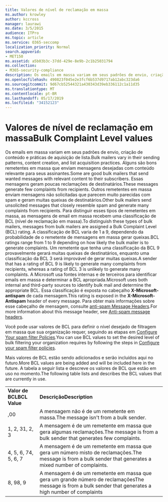 ```yaml
---
title: Valores de nível de reclamação em massa
ms.author: krowley
author: kccross
manager: laurawi
ms.date: 3/5/2015
audience: ITPro
ms.topic: article
ms.service: O365-seccomp
localization_priority: Normal
search.appverid:
- MET150
ms.assetid: a5b03b3c-37dd-429e-8e9b-2c1b25031794
ms.collection:
- M365-security-compliance
description: Os emails em massa variam em seus padrões de envio, criação de conteúdo e práticas de aquisição de lista. Alguns são bons remetentes em massa que enviam mensagens desejadas com conteúdo relevante para seus assinantes. Essas mensagens geram poucas reclamações de destinatários. Outros remetentes em massa enviam mensagens não solicitadas que parecem muito parecidas com spam e geram muitas queixas de destinatários. Para distinguir esses tipos de remetentes em massa, as mensagens de email em massa recebem uma classificação de BCL (nível de reclamação em massa). A classificação de BCL varia de 1 a 9, dependendo da probabilidade de o remetente de mensagens em massa gerar queixas. Um remetente que tenha uma classificação da BCL 9 provavelmente gerará muitas queixas de destinatários, enquanto uma classificação da BCL 3 será improvável de gerar muitas queixas. A Microsoft usa fontes internas e de terceiros para identificar emails em massa e determinar a BCL apropriada. Essa classificação é exposta no cabeçalho X-Microsoft-antispam de cada mensagem. Para obter mais informações sobre esse cabeçalho de mensagem, consulte anti-spam Message Headers.
ms.openlocfilehash: 490823f045e2e3fcf6b537d9717ab12abc323da6
ms.sourcegitcommit: 9d67cb52544321a430343d39eb336112c1a11d35
ms.translationtype: MT
ms.contentlocale: pt-BR
ms.lasthandoff: 05/17/2019
ms.locfileid: "34152123"
---
```

# <a name="bulk-complaint-level-values"></a><span data-ttu-id="c1e3b-112">Valores de nível de reclamação em massa</span><span class="sxs-lookup"><span data-stu-id="c1e3b-112">Bulk Complaint Level values</span></span>

<span data-ttu-id="c1e3b-113">Os emails em massa variam em seus padrões de envio, criação de conteúdo e práticas de aquisição de lista.</span><span class="sxs-lookup"><span data-stu-id="c1e3b-113">Bulk mailers vary in their sending patterns, content creation, and list acquisition practices.</span></span> <span data-ttu-id="c1e3b-114">Alguns são bons remetentes em massa que enviam mensagens desejadas com conteúdo relevante para seus assinantes.</span><span class="sxs-lookup"><span data-stu-id="c1e3b-114">Some are good bulk mailers that send wanted messages with relevant content to their subscribers.</span></span> <span data-ttu-id="c1e3b-115">Essas mensagens geram poucas reclamações de destinatários.</span><span class="sxs-lookup"><span data-stu-id="c1e3b-115">These messages generate few complaints from recipients.</span></span> <span data-ttu-id="c1e3b-116">Outros remetentes em massa enviam mensagens não solicitadas que parecem muito parecidas com spam e geram muitas queixas de destinatários.</span><span class="sxs-lookup"><span data-stu-id="c1e3b-116">Other bulk mailers send unsolicited messages that closely resemble spam and generate many complaints from recipients.</span></span> <span data-ttu-id="c1e3b-117">Para distinguir esses tipos de remetentes em massa, as mensagens de email em massa recebem uma classificação de BCL (nível de reclamação em massa).</span><span class="sxs-lookup"><span data-stu-id="c1e3b-117">To distinguish these types of bulk mailers, messages from bulk mailers are assigned a Bulk Complaint Level (BCL) rating.</span></span> <span data-ttu-id="c1e3b-118">A classificação de BCL varia de 1 a 9, dependendo da probabilidade de o remetente de mensagens em massa gerar queixas.</span><span class="sxs-lookup"><span data-stu-id="c1e3b-118">BCL ratings range from 1 to 9 depending on how likely the bulk mailer is to generate complaints.</span></span> <span data-ttu-id="c1e3b-119">Um remetente que tenha uma classificação da BCL 9 provavelmente gerará muitas queixas de destinatários, enquanto uma classificação da BCL 3 será improvável de gerar muitas queixas.</span><span class="sxs-lookup"><span data-stu-id="c1e3b-119">A sender that has a rating of BCL 9 is likely to generate many complaints from recipients, whereas a rating of BCL 3 is unlikely to generate many complaints.</span></span> <span data-ttu-id="c1e3b-120">A Microsoft usa fontes internas e de terceiros para identificar emails em massa e determinar a BCL apropriada.</span><span class="sxs-lookup"><span data-stu-id="c1e3b-120">Microsoft uses both internal and third-party sources to identify bulk mail and determine the appropriate BCL.</span></span> <span data-ttu-id="c1e3b-121">Essa classificação é exposta no cabeçalho **X-Microsoft-antispam** de cada mensagem.</span><span class="sxs-lookup"><span data-stu-id="c1e3b-121">This rating is exposed in the **X-Microsoft-Antispam** header of every message.</span></span> <span data-ttu-id="c1e3b-122">Para obter mais informações sobre esse cabeçalho de mensagem, consulte [anti-spam Message Headers](anti-spam-message-headers.md).</span><span class="sxs-lookup"><span data-stu-id="c1e3b-122">For more information about this message header, see [Anti-spam message headers](anti-spam-message-headers.md).</span></span> 
  
<span data-ttu-id="c1e3b-123">Você pode usar valores de BCL para definir o nível desejado de filtragem em massa que sua organização requer, seguindo as etapas em [Configure Your spam filter Policies](configure-your-spam-filter-policies.md).</span><span class="sxs-lookup"><span data-stu-id="c1e3b-123">You can use BCL values to set the desired level of bulk filtering your organization requires by following the steps in [Configure your spam filter policies](configure-your-spam-filter-policies.md).</span></span>
  
<span data-ttu-id="c1e3b-124">Mais valores de BCL estão sendo adicionados e serão incluídos aqui no futuro.</span><span class="sxs-lookup"><span data-stu-id="c1e3b-124">More BCL values are being added and will be included here in the future.</span></span> <span data-ttu-id="c1e3b-125">A tabela a seguir lista e descreve os valores de BCL que estão em uso no momento.</span><span class="sxs-lookup"><span data-stu-id="c1e3b-125">The following table lists and describes the BCL values that are currently in use.</span></span>
  
|||
|:-----|:-----|
|<span data-ttu-id="c1e3b-126">**Valor de BCL**</span><span class="sxs-lookup"><span data-stu-id="c1e3b-126">**BCL Value**</span></span> <br/> |<span data-ttu-id="c1e3b-127">**Descrição**</span><span class="sxs-lookup"><span data-stu-id="c1e3b-127">**Description**</span></span> <br/> |
|<span data-ttu-id="c1e3b-128">,0</span><span class="sxs-lookup"><span data-stu-id="c1e3b-128">0</span></span>  <br/> |<span data-ttu-id="c1e3b-129">A mensagem não é de um remetente em massa.</span><span class="sxs-lookup"><span data-stu-id="c1e3b-129">The message isn't from a bulk sender.</span></span>  <br/> |
|<span data-ttu-id="c1e3b-130">1, 2, 3</span><span class="sxs-lookup"><span data-stu-id="c1e3b-130">1, 2, 3</span></span>  <br/> |<span data-ttu-id="c1e3b-131">A mensagem é de um remetente em massa que gera algumas reclamações.</span><span class="sxs-lookup"><span data-stu-id="c1e3b-131">The message is from a bulk sender that generates few complaints.</span></span>  <br/> |
|<span data-ttu-id="c1e3b-132">4, 5, 6, 7</span><span class="sxs-lookup"><span data-stu-id="c1e3b-132">4, 5, 6, 7</span></span>  <br/> |<span data-ttu-id="c1e3b-133">A mensagem é de um remetente em massa que gera um número misto de reclamações.</span><span class="sxs-lookup"><span data-stu-id="c1e3b-133">The message is from a bulk sender that generates a mixed number of complaints.</span></span>  <br/> |
|<span data-ttu-id="c1e3b-134">8, 9</span><span class="sxs-lookup"><span data-stu-id="c1e3b-134">8, 9</span></span>  <br/> |<span data-ttu-id="c1e3b-135">A mensagem é de um remetente em massa que gera um grande número de reclamações</span><span class="sxs-lookup"><span data-stu-id="c1e3b-135">The message is from a bulk sender that generates a high number of complaints</span></span>  <br/> |
   

